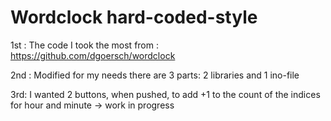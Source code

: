 # Wordclock hard-coded-style

1st : 
The code I took the most from :
https://github.com/dgoersch/wordclock

2nd :
Modified for my needs there are 3 parts:
2 libraries and 1 ino-file

3rd:
I wanted 2 buttons, when pushed, to add +1 to the count of the indices for hour and minute -> work in progress
